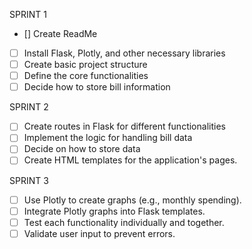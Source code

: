 SPRINT 1
- [] Create ReadMe
- [ ] Install Flask, Plotly, and other necessary libraries
- [ ] Create basic project structure
- [ ] Define the core functionalities
- [ ] Decide how to store bill information

SPRINT 2
- [ ] Create routes in Flask for different functionalities
- [ ] Implement the logic for handling bill data
- [ ] Decide on how to store data
- [ ] Create HTML templates for the application's pages.
      
SPRINT 3
- [ ] Use Plotly to create graphs (e.g., monthly spending).
- [ ] Integrate Plotly graphs into Flask templates.
- [ ] Test each functionality individually and together.
- [ ] Validate user input to prevent errors.
